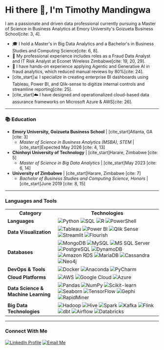 # Hi there 👋, I'm Timothy Mandingwa

I am a passionate and driven data professional currently pursuing a Master of Science in Business Analytics at Emory University's Goizueta Business School[cite: 3, 4].

- 🎓 I hold a Master's in Big Data Analytics and a Bachelor's in Business Studies and Computing Science[cite: 6, 8].
- 💼 My professional experience includes roles as a Fraud Data Analyst and IT Risk Analyst at Econet Wireless Zimbabwe[cite: 19, 20, 29].
- 🤖 I have hands-on experience applying Agentic and Generative AI in fraud analytics, which reduced manual reviews by 80%[cite: 24].
- [cite_start]📊 I specialize in creating enterprise BI dashboards using Tableau, Power BI, and Qlik-sense to digitize internal controls and streamline reporting[cite: 25].
- [cite_start]☁️ I have designed and operationalized cloud-based data assurance frameworks on Microsoft Azure & AWS[cite: 26].

---

### 📚 Education

- **Emory University, Goizueta Business School** | [cite_start]Atlanta, GA [cite: 3]
  - *Master of Science in Business Analytics (MSBA), STEM* | [cite_start]Expected May 2026 [cite: 4, 13]
- **Chinhoyi University of Technology** | [cite_start]Harare, Zimbabwe [cite: 5]
  - *Master of Science in Big Data Analytics* | [cite_start]May 2023 [cite: 6, 14]
- **University of Zimbabwe** | [cite_start]Harare, Zimbabwe [cite: 7]
  - *Bachelor of Business Studies and Computing Science, Honors* | [cite_start]June 2019 [cite: 8, 15]

---

### Languages and Tools

<table>
  <tr>
    <td align="center"><strong>Category</strong></td>
    <td align="center"><strong>Technologies</strong></td>
  </tr>
  <tr>
    <td><strong>Languages</strong></td>
    <td>
      <img src="https://img.shields.io/badge/Python-3776AB?style=for-the-badge&logo=python&logoColor=white" alt="Python"/>
      <img src="https://img.shields.io/badge/SQL-025E8C?style=for-the-badge&logo=microsoft-sql-server&logoColor=white" alt="SQL"/>
      <img src="https://img.shields.io/badge/R-276DC3?style=for-the-badge&logo=r&logoColor=white" alt="R"/>
      <img src="https://img.shields.io/badge/PowerShell-5391FE?style=for-the-badge&logo=powershell&logoColor=white" alt="PowerShell"/>
    </td>
  </tr>
  <tr>
    <td><strong>Data Visualization</strong></td>
    <td>
      <img src="https://img.shields.io/badge/Tableau-E97627?style=for-the-badge&logo=tableau&logoColor=white" alt="Tableau"/>
      <img src="https://img.shields.io/badge/Power%20BI-F2C811?style=for-the-badge&logo=power-bi&logoColor=black" alt="Power BI"/>
      <img src="https://img.shields.io/badge/Qlik-009848?style=for-the-badge&logo=qlik&logoColor=white" alt="Qlik Sense"/>
      <img src="https://img.shields.io/badge/Streamlit-FF4B4B?style=for-the-badge&logo=streamlit&logoColor=white" alt="Streamlit"/>
      <img src="https://img.shields.io/badge/Flourish-2C3E50?style=for-the-badge&logo=flourish&logoColor=white" alt="Flourish"/>
    </td>
  </tr>
  <tr>
    <td><strong>Databases</strong></td>
    <td>
      <img src="https://img.shields.io/badge/MongoDB-47A248?style=for-the-badge&logo=mongodb&logoColor=white" alt="MongoDB"/>
      <img src="https://img.shields.io/badge/MySQL-4479A1?style=for-the-badge&logo=mysql&logoColor=white" alt="MySQL"/>
      <img src="https://img.shields.io/badge/Microsoft%20SQL%20Server-CC2927?style=for-the-badge&logo=microsoft-sql-server&logoColor=white" alt="MS SQL Server"/>
      <img src="https://img.shields.io/badge/PostgreSQL-4169E1?style=for-the-badge&logo=postgresql&logoColor=white" alt="PostgreSQL"/>
      <img src="https://img.shields.io/badge/Amazon%20DynamoDB-4053D6?style=for-the-badge&logo=amazon-dynamodb&logoColor=white" alt="DynamoDB"/>
      <img src="https://img.shields.io/badge/Amazon%20RDS-527FFF?style=for-the-badge&logo=amazon-rds&logoColor=white" alt="Amazon RDS"/>
      <img src="https://img.shields.io/badge/MariaDB-003545?style=for-the-badge&logo=mariadb&logoColor=white" alt="MariaDB"/>
      <img src="https://img.shields.io/badge/Cassandra-1287B1?style=for-the-badge&logo=apache-cassandra&logoColor=white" alt="Cassandra"/>
      <img src="https://img.shields.io/badge/Neo4j-4581C3?style=for-the-badge&logo=neo4j&logoColor=white" alt="Neo4j"/>
    </td>
  </tr>
  <tr>
    <td><strong>DevOps & Tools</strong></td>
    <td>
      <img src="https://img.shields.io/badge/Docker-2496ED?style=for-the-badge&logo=docker&logoColor=white" alt="Docker"/>
      <img src="https://img.shields.io/badge/Anaconda-44A833?style=for-the-badge&logo=anaconda&logoColor=white" alt="Anaconda"/>
      <img src="https://img.shields.io/badge/PyCharm-000000?style=for-the-badge&logo=pycharm&logoColor=white" alt="PyCharm"/>
    </td>
  </tr>
  <tr>
    <td><strong>Cloud Platforms</strong></td>
    <td>
      <img src="https://img.shields.io/badge/Amazon%20AWS-232F3E?style=for-the-badge&logo=amazon-aws&logoColor=white" alt="AWS"/>
      <img src="https://img.shields.io/badge/Google%20Cloud-4285F4?style=for-the-badge&logo=google-cloud&logoColor=white" alt="Google Cloud"/>
      <img src="https://img.shields.io/badge/Microsoft%20Azure-0078D4?style=for-the-badge&logo=microsoft-azure&logoColor=white" alt="Azure"/>
    </td>
  </tr>
  <tr>
    <td><strong>Data Science & Machine Learning</strong></td>
    <td>
      <img src="https://img.shields.io/badge/Pandas-150458?style=for-the-badge&logo=pandas&logoColor=white" alt="Pandas"/>
      <img src="https://img.shields.io/badge/NumPy-013243?style=for-the-badge&logo=numpy&logoColor=white" alt="NumPy"/>
      <img src="https://img.shields.io/badge/Scikit--learn-F7931E?style=for-the-badge&logo=scikit-learn&logoColor=white" alt="Scikit-learn"/>
      <img src="https://img.shields.io/badge/Seaborn-34495E?style=for-the-badge&logo=seaborn&logoColor=white" alt="Seaborn"/>
      <img src="https://img.shields.io/badge/TensorFlow-FF6F00?style=for-the-badge&logo=tensorflow&logoColor=white" alt="TensorFlow"/>
      <img src="https://img.shields.io/badge/Gephi-4A90E2?style=for-the-badge&logo=gephi&logoColor=white" alt="Gephi"/>
      <img src="https://img.shields.io/badge/RapidMiner-003366?style=for-the-badge&logo=rapidminer&logoColor=white" alt="RapidMiner"/>
    </td>
  </tr>
  <tr>
    <td><strong>Big Data Technologies</strong></td>
    <td>
      <img src="https://img.shields.io/badge/Apache%20Hadoop-66CCFF?style=for-the-badge&logo=apache-hadoop&logoColor=black" alt="Hadoop"/>
      <img src="https://img.shields.io/badge/Apache%20Hive-FDEE21?style=for-the-badge&logo=apache-hive&logoColor=black" alt="Hive"/>
      <img src="https://img.shields.io/badge/Apache%20Spark-E25A1C?style=for-the-badge&logo=apache-spark&logoColor=white" alt="Spark"/>
      <img src="https://img.shields.io/badge/Apache%20Kafka-231F20?style=for-the-badge&logo=apache-kafka&logoColor=white" alt="Kafka"/>
      <img src="https://img.shields.io/badge/Apache%20Flink-E6526F?style=for-the-badge&logo=apache-flink&logoColor=white" alt="Flink"/>
      <img src="https://img.shields.io/badge/dbt-FF694B?style=for-the-badge&logo=dbt&logoColor=white" alt="dbt"/>
      <img src="https://img.shields.io/badge/Apache%20Airflow-017CEE?style=for-the-badge&logo=apache-airflow&logoColor=white" alt="Airflow"/>
      <img src="https://img.shields.io/badge/Databricks-FF3621?style=for-the-badge&logo=databricks&logoColor=white" alt="Databricks"/>
    </td>
  </tr>
</table>

---

### Connect With Me

<p align="left">
  <a href="https://www.linkedin.com/in/your-profile-url/" target="blank"><img align="center" src="https://img.shields.io/badge/LinkedIn-0077B5?style=for-the-badge&logo=linkedin&logoColor=white" alt="LinkedIn Profile"/></a>
  <a href="mailto:timothy.mandingwa@emory.edu" target="blank"><img align="center" src="https://img.shields.io/badge/Email-D14836?style=for-the-badge&logo=gmail&logoColor=white" alt="Email Me"/></a>
</p>
